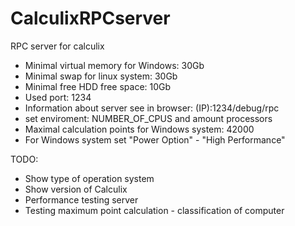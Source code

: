 # CalculixRPCserver

RPC server for calculix

* Minimal virtual memory for Windows: 30Gb
* Minimal swap for linux system: 30Gb
* Minimal free HDD free space: 10Gb
* Used port: 1234
* Information about server see in browser: (IP):1234/debug/rpc
* set enviroment: NUMBER_OF_CPUS and amount processors
* Maximal calculation points for Windows system: 42000
* For Windows system set "Power Option" - "High Performance"

TODO:

* Show type of operation system
* Show version of Calculix
* Performance testing server
* Testing maximum point calculation - classification of computer
